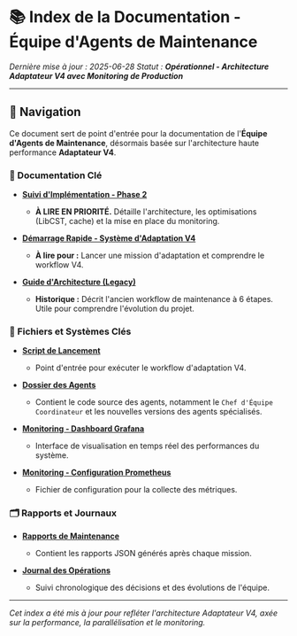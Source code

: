 # 📚 Index de la Documentation - Équipe d'Agents de Maintenance

*Dernière mise à jour : 2025-06-28*
*Statut : **Opérationnel - Architecture Adaptateur V4 avec Monitoring de Production***

---

## 🎯 Navigation

Ce document sert de point d'entrée pour la documentation de l'**Équipe d'Agents de Maintenance**, désormais basée sur l'architecture haute performance **Adaptateur V4**.

### 📖 Documentation Clé

- **[Suivi d'Implémentation - Phase 2](./agents/PHASE2_SUIVI_IMPLEMENTATION.md)**
  - **À LIRE EN PRIORITÉ.** Détaille l'architecture, les optimisations (LibCST, cache) et la mise en place du monitoring.

- **[Démarrage Rapide - Système d'Adaptation V4](./QUICK_START_AGENTS_MAINTENANCE.md)**
  - **À lire pour :** Lancer une mission d'adaptation et comprendre le workflow V4.

- **[Guide d'Architecture (Legacy)](./AGENTS_MAINTENANCE_PATTERN_FACTORY.md)**
  - **Historique :** Décrit l'ancien workflow de maintenance à 6 étapes. Utile pour comprendre l'évolution du projet.

### 🚀 Fichiers et Systèmes Clés

- **[Script de Lancement](../lancer_mission_maintenance_agents_factory.py)**
  - Point d'entrée pour exécuter le workflow d'adaptation V4.

- **[Dossier des Agents](./agents/)**
  - Contient le code source des agents, notamment le `Chef d'Équipe Coordinateur` et les nouvelles versions des agents spécialisés.

- **[Monitoring - Dashboard Grafana](http://localhost:3000)**
  - Interface de visualisation en temps réel des performances du système.

- **[Monitoring - Configuration Prometheus](../2_Infrastructures_et_Technologies/monitoring/prometheus-production.yml)**
  - Fichier de configuration pour la collecte des métriques.

### 🗂️ Rapports et Journaux

- **[Rapports de Maintenance](../20250620_transformation_equipe_maintenance/reports/)**
  - Contient les rapports JSON générés après chaque mission.

- **[Journal des Opérations](../JOURNAL_EVOLUTION_EQUIPE.md)**
  - Suivi chronologique des décisions et des évolutions de l'équipe.

---
*Cet index a été mis à jour pour refléter l'architecture Adaptateur V4, axée sur la performance, la parallélisation et le monitoring.* 